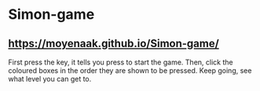 # Simon-game
## https://moyenaak.github.io/Simon-game/
First press the key, it tells you press to start the game.
Then, click the coloured boxes in the order they are shown to be pressed.
Keep going, see what level you can get to.
